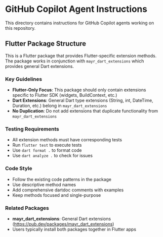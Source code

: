 # GitHub Copilot Agent Instructions

This directory contains instructions for GitHub Copilot agents working on this repository.

## Flutter Package Structure

This is a Flutter package that provides Flutter-specific extension methods. The package works in conjunction with `mayr_dart_extensions` which provides general Dart extensions.

### Key Guidelines

- **Flutter-Only Focus**: This package should only contain extensions specific to Flutter SDK (widgets, BuildContext, etc.)
- **Dart Extensions**: General Dart type extensions (String, int, DateTime, Duration, etc.) belong in `mayr_dart_extensions`
- **No Duplication**: Do not add extensions that duplicate functionality from `mayr_dart_extensions`

### Testing Requirements

- All extension methods must have corresponding tests
- Run `flutter test` to execute tests
- Use `dart format .` to format code
- Use `dart analyze .` to check for issues

### Code Style

- Follow the existing code patterns in the package
- Use descriptive method names
- Add comprehensive dartdoc comments with examples
- Keep methods focused and single-purpose

### Related Packages

- **mayr_dart_extensions**: General Dart extensions (https://pub.dev/packages/mayr_dart_extensions)
- Users typically install both packages together in Flutter apps
